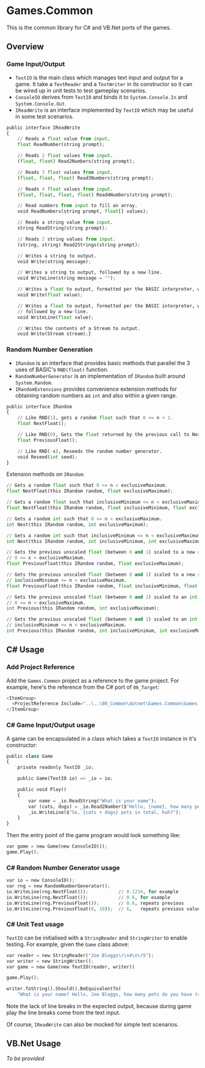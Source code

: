 # Games.Common

This is the common library for C# and VB.Net ports of the games.

## Overview

### Game Input/Output

* `TextIO` is the main class which manages text input and output for a game. It take a `TextReader` and a `TextWriter` in
its constructor so it can be wired up in unit tests to test gameplay scenarios.
* `ConsoleIO` derives from `TextIO` and binds it to `System.Console.In` and `System.Console.Out`.
* `IReadWrite` is an interface implemented by `TextIO` which may be useful in some test scenarios.

```py
public interface IReadWrite
{
    // Reads a float value from input.
    float ReadNumber(string prompt);

    // Reads 2 float values from input.
    (float, float) Read2Numbers(string prompt);

    // Reads 3 float values from input.
    (float, float, float) Read3Numbers(string prompt);

    // Reads 4 float values from input.
    (float, float, float, float) Read4Numbers(string prompt);

    // Read numbers from input to fill an array.
    void ReadNumbers(string prompt, float[] values);

    // Reads a string value from input.
    string ReadString(string prompt);

    // Reads 2 string values from input.
    (string, string) Read2Strings(string prompt);

    // Writes a string to output.
    void Write(string message);

    // Writes a string to output, followed by a new-line.
    void WriteLine(string message = "");

    // Writes a float to output, formatted per the BASIC interpreter, with leading and trailing spaces.
    void Write(float value);

    // Writes a float to output, formatted per the BASIC interpreter, with leading and trailing spaces,
    // followed by a new-line.
    void WriteLine(float value);

    // Writes the contents of a Stream to output.
    void Write(Stream stream);}
```

### Random Number Generation

* `IRandom` is an interface that provides basic methods that parallel the 3 uses of BASIC's `RND(float)` function.
* `RandomNumberGenerator` is an implementation of `IRandom` built around `System.Random`.
* `IRandomExtensions` provides convenience extension methods for obtaining random numbers as `int` and also within a
  given range.

```py
public interface IRandom
{
    // Like RND(1), gets a random float such that 0 <= n < 1.
    float NextFloat();

    // Like RND(0), Gets the float returned by the previous call to NextFloat.
    float PreviousFloat();

    // Like RND(-x), Reseeds the random number generator.
    void Reseed(int seed);
}
```

Extension methods on `IRandom`:

```py
// Gets a random float such that 0 <= n < exclusiveMaximum.
float NextFloat(this IRandom random, float exclusiveMaximum);

// Gets a random float such that inclusiveMinimum <= n < exclusiveMaximum.
float NextFloat(this IRandom random, float inclusiveMinimum, float exclusiveMaximum);

// Gets a random int such that 0 <= n < exclusiveMaximum.
int Next(this IRandom random, int exclusiveMaximum);

// Gets a random int such that inclusiveMinimum <= n < exclusiveMaximum.
int Next(this IRandom random, int inclusiveMinimum, int exclusiveMaximum);

// Gets the previous unscaled float (between 0 and 1) scaled to a new range:
// 0 <= x < exclusiveMaximum.
float PreviousFloat(this IRandom random, float exclusiveMaximum);

// Gets the previous unscaled float (between 0 and 1) scaled to a new range:
// inclusiveMinimum <= n < exclusiveMaximum.
float PreviousFloat(this IRandom random, float inclusiveMinimum, float exclusiveMaximum);

// Gets the previous unscaled float (between 0 and 1) scaled to an int in a new range:
// 0 <= n < exclusiveMaximum.
int Previous(this IRandom random, int exclusiveMaximum);

// Gets the previous unscaled float (between 0 and 1) scaled to an int in a new range:
// inclusiveMinimum <= n < exclusiveMaximum.
int Previous(this IRandom random, int inclusiveMinimum, int exclusiveMaximum);
```

## C\# Usage

### Add Project Reference

Add the `Games.Common` project as a reference to the game project. For example, here's the reference from the C\# port
of `86_Target`:

```py
<ItemGroup>
  <ProjectReference Include="..\..\00_Common\dotnet\Games.Common\Games.Common.csproj" />
</ItemGroup>
```

### C# Game Input/Output usage

A game can be encapsulated in a class which takes a `TextIO` instance in it's constructor:

```py
public class Game
{
    private readonly TextIO _io;

    public Game(TextIO io) => _io = io;

    public void Play()
    {
        var name = _io.ReadString("What is your name");
        var (cats, dogs) = _io.Read2Number($"Hello, {name}, how many pets do you have (cats, dogs)");
        _io.WriteLine($"So, {cats + dogs} pets in total, huh?");
    }
}
```

Then the entry point of the game program would look something like:

```py
var game = new Game(new ConsoleIO());
game.Play();
```

### C# Random Number Generator usage

```py
var io = new ConsoleIO();
var rng = new RandomNumberGenerator();
io.WriteLine(rng.NextFloat());           // 0.1234, for example
io.WriteLine(rng.NextFloat());           // 0.6, for example
io.WriteLine(rng.PreviousFloat());       // 0.6, repeats previous
io.WriteLine(rng.PreviousFloat(0, 10));  // 6,   repeats previous value, but scaled to new range
```

### C# Unit Test usage

`TextIO` can be initialised with a `StringReader` and `StringWriter` to enable testing. For example, given the `Game`
class above:

```py
var reader = new StringReader("Joe Bloggs\r\n4\n\r5");
var writer = new StringWriter();
var game = new Game(new TextIO(reader, writer))

game.Play();

writer.ToString().Should().BeEquivalentTo(
    "What is your name? Hello, Joe Bloggs, how many pets do you have (cats, dogs)? ?? So, 9 pets in total, huh?");
```

Note the lack of line breaks in the expected output, because during game play the line breaks come from the text input.

Of course, `IReadWrite` can also be mocked for simple test scenarios.

## VB.Net Usage

*To be provided*
